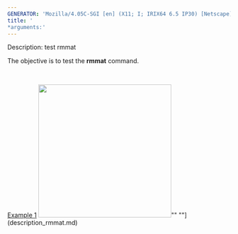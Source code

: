 ```yaml
---
GENERATOR: 'Mozilla/4.05C-SGI [en] (X11; I; IRIX64 6.5 IP30) [Netscape]'
title: '
*arguments:'
---
```


 Description: test rmmat

   The objective is to test the **rmmat** command.

    

   [Example 1](description_rmmat.md)
   <img height="300" width="300" src="https://lanl.github.io/LaGriT/assets/images/rmmat4_tn.gif">""
   ""](description_rmmat.md)
